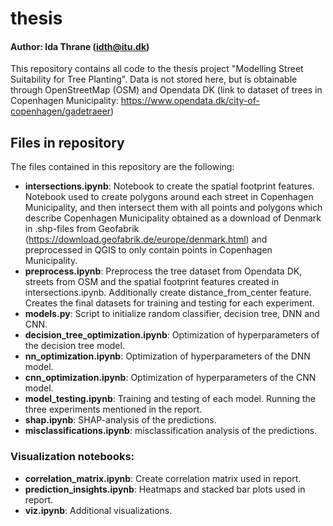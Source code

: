 # thesis

#### Author: Ida Thrane (idth@itu.dk)

This repository contains all code to the thesis project "Modelling Street Suitability for Tree Planting". Data is not stored here, but is obtainable through OpenStreetMap (OSM) and Opendata DK (link to dataset of trees in Copenhagen Municipality: https://www.opendata.dk/city-of-copenhagen/gadetraeer)

## Files in repository 
The files contained in this repository are the following: 
- **intersections.ipynb**: Notebook to create the spatial footprint features. Notebook used to create polygons around each street in Copenhagen Municipality, and then intersect them with all points and polygons which describe Copenhagen Municipality obtained as a download of Denmark in .shp-files from Geofabrik (https://download.geofabrik.de/europe/denmark.html) and preprocessed in QGIS to only contain points in Copenhagen Municipality.
- **preprocess.ipynb**: Preprocess the tree dataset from Opendata DK, streets from OSM and the spatial footprint features created in intersections.ipynb. Additionally create distance_from_center feature. Creates the final datasets for training and testing for each experiment.
- **models.py**: Script to initialize random classifier, decision tree, DNN and CNN.
- **decision_tree_optimization.ipynb**: Optimization of hyperparameters of the decision tree model.
- **nn_optimization.ipynb**: Optimization of hyperparameters of the DNN model.
- **cnn_optimization.ipynb**: Optimization of hyperparameters of the CNN model.
- **model_testing.ipynb**: Training and testing of each model. Running the three experiments mentioned in the report.
- **shap.ipynb**: SHAP-analysis of the predictions.
- **misclassifications.ipynb**: misclassification analysis of the predictions. 

### Visualization notebooks: 
- **correlation_matrix.ipynb**: Create correlation matrix used in report.
- **prediction_insights.ipynb**: Heatmaps and stacked bar plots used in report.
- **viz.ipynb**: Additional visualizations.
